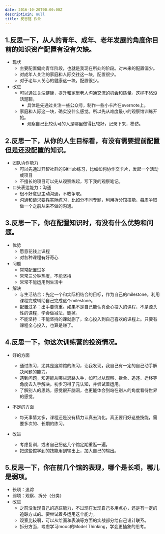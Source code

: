 ```yaml
---
date: 2016-10-20T00:00:00Z
descriptioin: null
title: 反思馆 作业
---
```


## 1.反思一下，从人的青年、成年、老年发展的角度你目前的知识资产配置有没有欠缺。

- 现状
	- 主要配置偏向青年阶段，也就是我现在所处的阶段。对未来的配置偏少。
	- 对成年人关注的家庭和人际交往这一块，配置很少。
	- 对于老年人关心的健康这一块，配置很少。
- 改进
    - 可以通过关注健康，提升和家里老人沟通交流的机会和质量。这样不愁没话题聊。
        - 具体是先通过关注一些公众号，制作一些小卡片在evernote上。
    - 家庭和人际这一块，确实没什么感觉。所以先从难度最小的观察馆训练开始。
        - 观察自己比较认可的人是哪里做得比较好，记录下来，模仿。


## 2.反思一下，从你的人生目标看，有没有需要提前配置但是还没配置的知识。

- 团队协作能力
    - 可以先通过开智社群的GitHub练习，比如如何协作交卡片，发起一个活动或项目
    - 不擅长的项目可以先从观察练起，写下我的观察笔记。
- 口头表达能力：沟通
    - 很不好意思主动沟通，不敢争取。
    - 沟通和请求要靠实际练习，比如分不同专题，利用拆分馆技能，每周争取做一个之前从来不做的沟通。
    
## 3.反思一下，你在配置知识时，有没有什么优势和问题。

- 优势
    - 愿意花钱上课程
    - 对各种课程有好奇心
- 问题
    - 常常配置过多
    - 常常三分钟热度，不能坚持
    - 常常不能运用到生活中
- 解决
    - 与生活结合：先定一个和实际相结合的目标，作为自己的milestone。利用课程完成辅助自己完成这个milestone。 
    - 配置过多：出手要慎重。如果不是自己能认真全心投入的课程，不是源头性的课程，学会做减法，删掉。
    - 不能坚持：不能坚持的课就删了，全心投入到自己喜欢的课程上。只要有课程全心投入，也算是赚了。

## 4.反思一下，你这次训练营的投资情况。

- 好的方面
    - 通过练习，尤其是追踪馆的练习，让我发现，我自己有一定的自己动手解决问题的能力。
    - 遇到问题，知道能从哪些思路入手，如可以从观察、拆合、追逐、迁移等角度去入手解决。初步习得了元认知，并尝试着运用。
    - 了解别人的思路，感觉很开脑洞，也更能体会到站在别人的角度看待世界的感觉。

- 不足的方面
    - 每天事情太多，课程还是没有精力认真去消化。真正要用好这些技能，需要多次的、长期的练习。

- 改进
    - 考虑复训，或者自己把这几个馆定期重逛一遍。
    - 把这些馆学到的技能用到输出上，加大自己的输出。
    
## 5.反思一下，你在前几个馆的表现，哪个是长项，哪儿是弱项。

- 长项：追踪
- 弱项：观察、拆分（分类）
- 改进
    - 之前没发现自己的追踪能力，不过现在发现自己多用点心，还是有一定的追踪方式的。要尝试着多运用这个能力。
    - 观察比较弱，可以从绘画和表演等方面的实战部分给自己设计联系。
    - 拆分方面，考虑学习mooc的Model Thinking，学会更抽象的思考。


